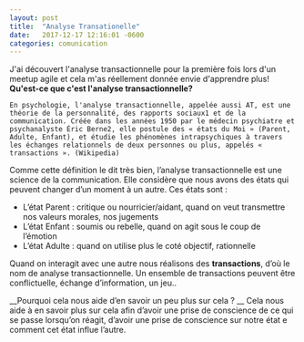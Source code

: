 ```yaml
---
layout: post
title:  "Analyse Transationelle"
date:   2017-12-17 12:16:01 -0600
categories: comunication
---
```


J'ai découvert l'analyse transactionnelle pour la première fois lors d'un meetup agile et cela m'as réellement donnée envie d'apprendre plus!
__Qu'est-ce que c'est l'analyse transactionnelle?__

```
En psychologie, l'analyse transactionnelle, appelée aussi AT, est une théorie de la personnalité, des rapports sociaux1 et de la communication. Créée dans les années 1950 par le médecin psychiatre et psychanalyste Éric Berne2, elle postule des « états du Moi » (Parent, Adulte, Enfant), et étudie les phénomènes intrapsychiques à travers les échanges relationnels de deux personnes ou plus, appelés « transactions ». (Wikipedia)
```

Comme cette définition le dit très bien, l’analyse transactionnelle est une science de la communication. Elle considère que nous avons des états qui peuvent changer d’un moment à un autre. Ces états sont :
-	L’état Parent : critique ou nourricier/aidant, quand on veut transmettre nos valeurs morales, nos jugements
-	L’état Enfant : soumis ou rebelle, quand on agit sous le coup de l’émotion
-	L’état Adulte : quand on utilise plus le coté objectif, rationnelle

Quand on interagit avec une autre nous réalisons des __transactions__, d’où le nom de analyse transactionnelle.
Un ensemble de transactions peuvent être conflictuelle, échange d’information, un jeu..


__Pourquoi cela nous aide d’en savoir un peu plus sur cela ? __
Cela nous aide  à en savoir plus sur cela afin d’avoir une prise de conscience de ce qui se  passe lorsqu’on réagit, d’avoir une prise de conscience sur notre état e comment cet état influe l’autre. 
